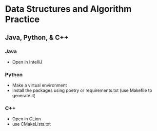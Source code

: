 # Data Structures and Algorithm Practice

## Java, Python, & C++

### Java

- Open in IntelliJ

### Python

- Make a virtual environment
- Install the packages using poetry or requirements.txt (use Makefile to generate it)

### C++

- Open in CLion
- use CMakeLists.txt
